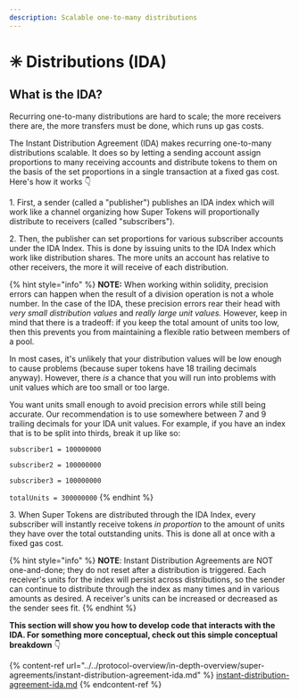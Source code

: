 ```yaml
---
description: Scalable one-to-many distributions
---
```


# ✳ Distributions (IDA)

## What is the IDA?

Recurring one-to-many distributions are hard to scale; the more receivers there are, the more transfers must be done, which runs up gas costs.

The Instant Distribution Agreement (IDA) makes recurring one-to-many distributions scalable. It does so by letting a sending account assign proportions to many receiving accounts and distribute tokens to them on the basis of the set proportions in a single transaction at a fixed gas cost. Here's how it works 👇

1\. First, a sender (called a "publisher") publishes an IDA index which will work like a channel organizing how Super Tokens will proportionally distribute to receivers (called "subscribers").

2\. Then, the publisher can set proportions for various subscriber accounts under the IDA Index. This is done by issuing units to the IDA Index which work like distribution shares. The more units an account has relative to other receivers, the more it will receive of each distribution.

{% hint style="info" %}
**NOTE:** When working within solidity, precision errors can happen when the result of a division operation is not a whole number. In the case of the IDA, these precision errors rear their head with _very small distribution values_ and _really large unit values._ However, keep in mind that there is a tradeoff: if you keep the total amount of units too low, then this prevents you from maintaining a flexible ratio between members of a pool.

In most cases, it's unlikely that your distribution values will be low enough to cause problems (because super tokens have 18 trailing decimals anyway). However, there _is_ a chance that you will run into problems with unit values which are too small or too large.

You want units small enough to avoid precision errors while still being accurate. Our recommendation is to use somewhere between 7 and 9 trailing decimals for your IDA unit values. For example, if you have an index that is to be split into thirds, break it up like so:

`subscriber1 = 100000000`

`subscriber2 = 100000000`

`subscriber3 = 100000000`

`totalUnits = 300000000`
{% endhint %}



3\. When Super Tokens are distributed through the IDA Index, every subscriber will instantly receive tokens _in proportion_ to the amount of units they have over the total outstanding units. This is done all at once with a fixed gas cost.

{% hint style="info" %}
**NOTE**: Instant Distribution Agreements are NOT one-and-done; they do not reset after a distribution is triggered. Each receiver's units for the index will persist across distributions, so the sender can continue to distribute through the index as many times and in various amounts as desired. A receiver's units can be increased or decreased as the sender sees fit.
{% endhint %}

**This section will show you how to develop code that interacts with the IDA. For something more conceptual, check out this simple conceptual breakdown** 👇

{% content-ref url="../../protocol-overview/in-depth-overview/super-agreements/instant-distribution-agreement-ida.md" %}
[instant-distribution-agreement-ida.md](../../protocol-overview/in-depth-overview/super-agreements/instant-distribution-agreement-ida.md)
{% endcontent-ref %}
